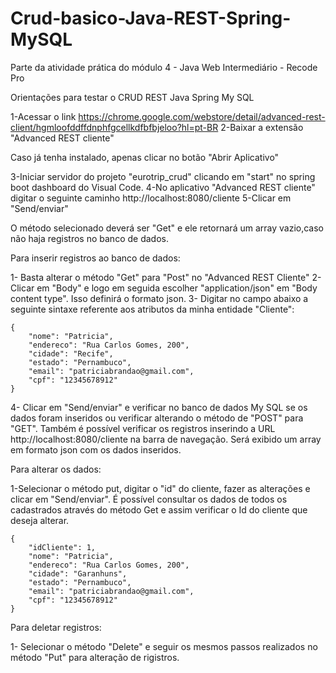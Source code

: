 # Crud-basico-Java-REST-Spring-MySQL
Parte da atividade prática do módulo 4 - Java Web Intermediário - Recode Pro 

Orientações para testar o CRUD REST Java Spring My SQL

1-Acessar o link    https://chrome.google.com/webstore/detail/advanced-rest-client/hgmloofddffdnphfgcellkdfbfbjeloo?hl=pt-BR
2-Baixar a extensão "Advanced REST cliente"

Caso já tenha instalado, apenas clicar no botão "Abrir Aplicativo"

3-Iniciar servidor do projeto "eurotrip_crud" clicando em "start" no spring boot dashboard do Visual Code.
4-No aplicativo "Advanced REST cliente" digitar o seguinte caminho  http://localhost:8080/cliente
5-Clicar em "Send/enviar"

O método selecionado deverá ser "Get" e ele retornará um array vazio,caso não haja registros no banco de dados.

Para inserir registros ao banco de dados:

1- Basta alterar o método "Get" para "Post" no "Advanced REST Cliente"
2- Clicar em "Body" e logo em seguida escolher "application/json" em "Body content type". Isso definirá o formato json.
3- Digitar no campo abaixo a seguinte sintaxe referente aos atributos da minha entidade "Cliente":

	{
		"nome": "Patricia",
		"endereco": "Rua Carlos Gomes, 200",
		"cidade": "Recife",
		"estado": "Pernambuco",
		"email": "patriciabrandao@gmail.com",
		"cpf": "12345678912"
	}  

4- Clicar em "Send/enviar" e verificar no banco de dados My SQL se os dados foram inseridos ou verificar alterando o método de "POST" para "GET".
Também é possível verificar os registros inserindo a URL   http://localhost:8080/cliente na barra de navegação. Será exibido um array em formato json com os dados inseridos.

Para alterar os dados:

1-Selecionar o método put, digitar o "id" do cliente, fazer as alterações e clicar em "Send/enviar".
É possível consultar os dados de todos os cadastrados através do método Get e assim verificar o Id do cliente que deseja alterar.

	{
		"idCliente": 1,
		"nome": "Patricia",
		"endereco": "Rua Carlos Gomes, 200",
		"cidade": "Garanhuns",
		"estado": "Pernambuco",
		"email": "patriciabrandao@gmail.com",
		"cpf": "12345678912"
	}
 
Para deletar registros:

1- Selecionar o método "Delete" e seguir os mesmos passos realizados no método "Put" para alteração de rigistros.


 

